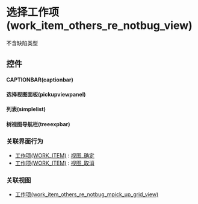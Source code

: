 # 选择工作项(work_item_others_re_notbug_view)  <!-- {docsify-ignore-all} -->


不含缺陷类型


<el-skeleton style="width:60%">
	<template #template>
		<div style="padding-bottom: 5px;display: flex;">
			<div style="display: flex;align-items: center;justify-content: space-between;flex-direction: column;">
				<el-tooltip content="页面标题">
					<el-skeleton-item variant="text" style="width:180px;height:40px;"></el-skeleton-item>
				</el-tooltip>
				<el-tooltip content="数据导航">
					<el-skeleton-item variant="text" style="margin-top: 10px;width:180px;height:300px;"></el-skeleton-item>
				</el-tooltip>
			</div>
			<el-tooltip content="数据选择表格">
				<el-skeleton-item variant="p" style="margin-left: 10px;height:350px"></el-skeleton-item>
			</el-tooltip>
			<el-skeleton style="width:100px;margin-left: 10px;display: flex;align-items: center;flex-direction: column;justify-content:center;">
				<template #template>
					<el-tooltip content="选择操作">
						<div style="">
							<el-skeleton-item variant="text" style="height:40px;width:60px"></el-skeleton-item>
							<el-skeleton-item variant="text" style="margin-top: 10px;height:40px;width:60px"></el-skeleton-item>
						</div>
					</el-tooltip>
				</template>
			</el-skeleton>
			<el-tooltip content="已选数据">
				<el-skeleton-item variant="p" style="margin-left: 10px;width:300px;height:350px"></el-skeleton-item>
			</el-tooltip>
		</div>
		<el-skeleton style="display: flex;align-items: center;justify-content:end">
			<template #template>
				<div style="">
					<el-tooltip content="确认">
						<el-skeleton-item variant="text" style="margin-left: 10px;height:40px;width:80px"></el-skeleton-item>
					</el-tooltip>
					<el-tooltip content="取消">
						<el-skeleton-item variant="text" style="margin-left: 10px;height:40px;width:80px"></el-skeleton-item>
					</el-tooltip>
				</div>
			</template>
		</el-skeleton>
	</template>
</el-skeleton>


## 控件
#### CAPTIONBAR(captionbar)

#### 选择视图面板(pickupviewpanel)

#### 列表(simplelist)

#### 树视图导航栏(treeexpbar)



### 关联界面行为
  * [工作项(WORK_ITEM)](module/ProjMgmt/work_item) : [视图_确定](module/ProjMgmt/work_item#界面行为)
  * [工作项(WORK_ITEM)](module/ProjMgmt/work_item) : [视图_取消](module/ProjMgmt/work_item#界面行为)

### 关联视图
  * [工作项(work_item_others_re_notbug_mpick_up_grid_view)](app/view/work_item_others_re_notbug_mpick_up_grid_view)

<script>
 const { createApp } = Vue
  createApp({
    data() {
      return {

      }
    }
  }).use(ElementPlus).mount('#app')
</script>